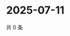 # 2025-07-11

共 0 条

<!-- BEGIN ZHIHUVIDEO -->
<!-- 最后更新时间 Fri Jul 11 2025 13:16:25 GMT+0800 (China Standard Time) -->

<!-- END ZHIHUVIDEO -->
